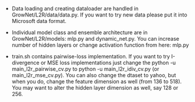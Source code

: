 - Data loading and creating dataloader are handled in GrowNet/L2R/data/data.py. If you want to try new data please put it into Microsoft data format. 

- Individual model class and ensemble architecture are in GrowNet/L2R/models:  mlp.py and dynamic_net.py. 
You can increase number of hidden layers or change activation function from here: mlp.py

- train.sh contains pairwise-loss implementation. If you want to try I-divergence or MSE loss implementations just change the python -u main_l2r_pairwise_cv.py to python -u main_l2r_idiv_cv.py (or main_l2r_mse_cv.py). You can also change the dtaset to yahoo, but when you do, change the feature dimension as well (from 136 to 518). You may want to alter the hidden layer dimension as well, say 128 or 256.